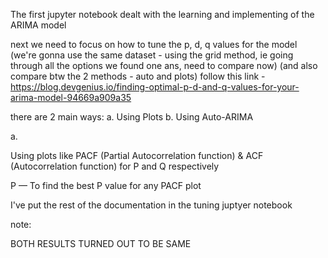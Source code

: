The first jupyter notebook dealt with the learning and implementing of the ARIMA model

next we need to focus on how to tune the p, d, q values for the model
(we're gonna use the same dataset - using the grid method, ie going through all the options we found one ans, need to compare now)
(and also compare btw the 2 methods - auto and plots)
follow this link - https://blog.devgenius.io/finding-optimal-p-d-and-q-values-for-your-arima-model-94669a909a35

there are 2 main ways:
a. Using Plots
b. Using Auto-ARIMA

a.

Using plots like PACF (Partial Autocorrelation function) & ACF (Autocorrelation function) for P and Q respectively

P — To find the best P value for any PACF plot

I've put the rest of the documentation in the tuning juptyer notebook

note:

BOTH RESULTS TURNED OUT TO BE SAME
